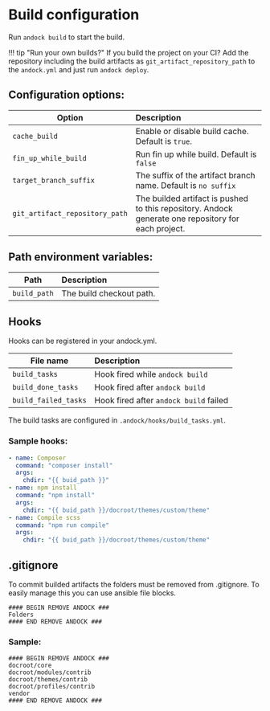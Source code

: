 # Build configuration 

Run `andock build` to start the build. 
 
!!! tip "Run your own builds?"
    If you build the project on your CI? Add the repository including the build artifacts as `git_artifact_repository_path` to the `andock.yml` and just run `andock deploy`.

## Configuration options:

| Option                     | Description |
|----------------------------|:------------|
| `cache_build`            | Enable or disable build cache. Default is `true`.
| `fin_up_while_build`            | Run fin up while build. Default is `false`
| `target_branch_suffix`            | The suffix of the artifact branch name. Default is `no suffix`
| `git_artifact_repository_path`            | The builded artifact is pushed to this repository. Andock generate one repository for each project.   
 

## Path environment variables:

| Path                     | Description |
|----------------------------|:------------|
| `build_path`            | The build checkout path.

## Hooks

Hooks can be registered in your andock.yml. 

| File name                  | Description |
|----------------------------|:------------|
| `build_tasks`     | Hook fired while `andock build` |
| `build_done_tasks`     | Hook fired after `andock build`|
| `build_failed_tasks`     | Hook fired after `andock build` failed|

The build tasks are configured in `.andock/hooks/build_tasks.yml`.
### Sample hooks: 
```yaml
- name: Composer
  command: "composer install"
  args:
    chdir: "{{ buid_path }}"
- name: npm install
  command: "npm install"
  args:
    chdir: "{{ buid_path }}/docroot/themes/custom/theme"
- name: Compile scss
  command: "npm run compile"
  args:
    chdir: "{{ buid_path }}/docroot/themes/custom/theme"
```

## .gitignore
To commit builded artifacts the folders must be removed from .gitignore.
To easily manage this you can use ansible file blocks.
```
#### BEGIN REMOVE ANDOCK ###
Folders  
#### END REMOVE ANDOCK ###
```
### Sample:
```
#### BEGIN REMOVE ANDOCK ###
docroot/core
docroot/modules/contrib
docroot/themes/contrib
docroot/profiles/contrib
vendor
#### END REMOVE ANDOCK ###
```
## 
    
